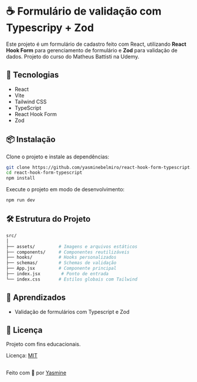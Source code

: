 # ☕ Formulário de validação com Typescripy + Zod


Este projeto é um formulário de cadastro feito com React, utilizando **React Hook Form** para gerenciamento de formulário e **Zod** para validação de dados. Projeto do curso do Matheus Battisti na Udemy.


## 🚀 Tecnologias

- React
- Vite
- Tailwind CSS
- TypeScript
- React Hook Form
- Zod


## 📦 Instalação

Clone o projeto e instale as dependências:

```bash
git clone https://github.com/yasminebelmiro/react-hook-form-typescript.git
cd react-hook-form-typescript
npm install
```

Execute o projeto em modo de desenvolvimento:

```bash
npm run dev
```
## 🛠️ Estrutura do Projeto
```bash
src/
│
├── assets/         # Imagens e arquivos estáticos
├── components/     # Componentes reutilizáveis
├── hooks/          # Hooks personalizados
├── schemas/        # Schemas de validação
├── App.jsx         # Componente principal
├── index.jsx        # Ponto de entrada
└── index.css       # Estilos globais com Tailwind
```

## 🧠 Aprendizados
* Validação de formulários com Typescript e Zod

## 📄 Licença
Projeto com fins educacionais.

Licença: [MIT](./LICENSE)

##
Feito com 💖 por [Yasmine](https://github.com/yasminebelmiro)